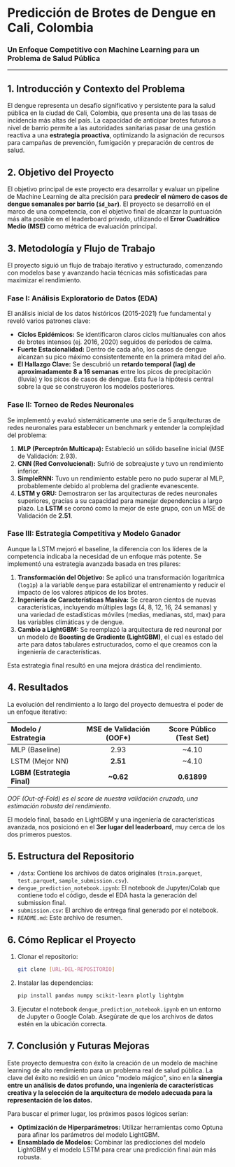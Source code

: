 # Predicción de Brotes de Dengue en Cali, Colombia
### Un Enfoque Competitivo con Machine Learning para un Problema de Salud Pública

---

## 1. Introducción y Contexto del Problema

El dengue representa un desafío significativo y persistente para la salud pública en la ciudad de Cali, Colombia, que presenta una de las tasas de incidencia más altas del país. La capacidad de anticipar brotes futuros a nivel de barrio permite a las autoridades sanitarias pasar de una gestión reactiva a una **estrategia proactiva**, optimizando la asignación de recursos para campañas de prevención, fumigación y preparación de centros de salud.

## 2. Objetivo del Proyecto

El objetivo principal de este proyecto era desarrollar y evaluar un pipeline de Machine Learning de alta precisión para **predecir el número de casos de dengue semanales por barrio (`id_bar`)**. El proyecto se desarrolló en el marco de una competencia, con el objetivo final de alcanzar la puntuación más alta posible en el leaderboard privado, utilizando el **Error Cuadrático Medio (MSE)** como métrica de evaluación principal.

## 3. Metodología y Flujo de Trabajo

El proyecto siguió un flujo de trabajo iterativo y estructurado, comenzando con modelos base y avanzando hacia técnicas más sofisticadas para maximizar el rendimiento.

### Fase I: Análisis Exploratorio de Datos (EDA)

El análisis inicial de los datos históricos (2015-2021) fue fundamental y reveló varios patrones clave:
* **Ciclos Epidémicos:** Se identificaron claros ciclos multianuales con años de brotes intensos (ej. 2016, 2020) seguidos de períodos de calma.
* **Fuerte Estacionalidad:** Dentro de cada año, los casos de dengue alcanzan su pico máximo consistentemente en la primera mitad del año.
* **El Hallazgo Clave:** Se descubrió un **retardo temporal (lag) de aproximadamente 8 a 16 semanas** entre los picos de precipitación (lluvia) y los picos de casos de dengue. Esta fue la hipótesis central sobre la que se construyeron los modelos posteriores.

### Fase II: Torneo de Redes Neuronales

Se implementó y evaluó sistemáticamente una serie de 5 arquitecturas de redes neuronales para establecer un benchmark y entender la complejidad del problema:
1.  **MLP (Perceptrón Multicapa):** Estableció un sólido baseline inicial (MSE de Validación: 2.93).
2.  **CNN (Red Convolucional):** Sufrió de sobreajuste y tuvo un rendimiento inferior.
3.  **SimpleRNN:** Tuvo un rendimiento estable pero no pudo superar al MLP, probablemente debido al problema del gradiente evanescente.
4.  **LSTM y GRU:** Demostraron ser las arquitecturas de redes neuronales superiores, gracias a su capacidad para manejar dependencias a largo plazo. La **LSTM** se coronó como la mejor de este grupo, con un MSE de Validación de **2.51**.

### Fase III: Estrategia Competitiva y Modelo Ganador

Aunque la LSTM mejoró el baseline, la diferencia con los líderes de la competencia indicaba la necesidad de un enfoque más potente. Se implementó una estrategia avanzada basada en tres pilares:

1.  **Transformación del Objetivo:** Se aplicó una transformación logarítmica (`log1p`) a la variable `dengue` para estabilizar el entrenamiento y reducir el impacto de los valores atípicos de los brotes.
2.  **Ingeniería de Características Masiva:** Se crearon cientos de nuevas características, incluyendo múltiples lags (4, 8, 12, 16, 24 semanas) y una variedad de estadísticas móviles (medias, medianas, std, max) para las variables climáticas y de dengue.
3.  **Cambio a LightGBM:** Se reemplazó la arquitectura de red neuronal por un modelo de **Boosting de Gradiente (LightGBM)**, el cual es estado del arte para datos tabulares estructurados, como el que creamos con la ingeniería de características.

Esta estrategia final resultó en una mejora drástica del rendimiento.

## 4. Resultados

La evolución del rendimiento a lo largo del proyecto demuestra el poder de un enfoque iterativo:

| Modelo / Estrategia | MSE de Validación (OOF*) | Score Público (Test Set) |
| :------------------ | :----------------------: | :----------------------: |
| MLP (Baseline)      |           2.93           |          ~4.10           |
| LSTM (Mejor NN)     |         **2.51** |          ~4.10           |
| **LGBM (Estrategia Final)** |         **~0.62** |       **0.61899** |

*OOF (Out-of-Fold) es el score de nuestra validación cruzada, una estimación robusta del rendimiento.*

El modelo final, basado en LightGBM y una ingeniería de características avanzada, nos posicionó en el **3er lugar del leaderboard**, muy cerca de los dos primeros puestos.

## 5. Estructura del Repositorio

* `/data`: Contiene los archivos de datos originales (`train.parquet`, `test.parquet`, `sample_submission.csv`).
* `dengue_prediction_notebook.ipynb`: El notebook de Jupyter/Colab que contiene todo el código, desde el EDA hasta la generación del submission final.
* `submission.csv`: El archivo de entrega final generado por el notebook.
* `README.md`: Este archivo de resumen.

## 6. Cómo Replicar el Proyecto

1.  Clonar el repositorio:
    ```bash
    git clone [URL-DEL-REPOSITORIO]
    ```
2.  Instalar las dependencias:
    ```bash
    pip install pandas numpy scikit-learn plotly lightgbm
    ```
3.  Ejecutar el notebook `dengue_prediction_notebook.ipynb` en un entorno de Jupyter o Google Colab. Asegúrate de que los archivos de datos estén en la ubicación correcta.

## 7. Conclusión y Futuras Mejoras

Este proyecto demuestra con éxito la creación de un modelo de machine learning de alto rendimiento para un problema real de salud pública. La clave del éxito no residió en un único "modelo mágico", sino en la **sinergia entre un análisis de datos profundo, una ingeniería de características creativa y la selección de la arquitectura de modelo adecuada para la representación de los datos.**

Para buscar el primer lugar, los próximos pasos lógicos serían:
* **Optimización de Hiperparámetros:** Utilizar herramientas como Optuna para afinar los parámetros del modelo LightGBM.
* **Ensamblado de Modelos:** Combinar las predicciones del modelo LightGBM y el modelo LSTM para crear una predicción final aún más robusta.
